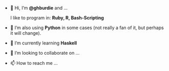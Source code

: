 - 👋 Hi, I’m **@ghburdie** and ...
 
     I like to program in: **Ruby, R, Bash-Scripting**
- 👀 I’m also using **Python** in some cases (not really a fan of it, but perhaps it will change).
- 🌱 I’m currently learning **Haskell**
- 💞️ I’m looking to collaborate on ...
- 📫 How to reach me ...

<!---
ghburdie/ghburdie is a ✨ special ✨ repository because its `README.md` (this file) appears on your GitHub profile.
You can click the Preview link to take a look at your changes.
--->
